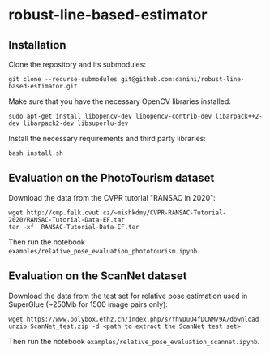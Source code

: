 # robust-line-based-estimator

## Installation

Clone the repository and its submodules:
```
git clone --recurse-submodules git@github.com:danini/robust-line-based-estimator.git
```

Make sure that you have the necessary OpenCV libraries installed:
```
sudo apt-get install libopencv-dev libopencv-contrib-dev libarpack++2-dev libarpack2-dev libsuperlu-dev
```

Install the necessary requirements and third party libraries:
```
bash install.sh
```

## Evaluation on the PhotoTourism dataset
Download the data from the CVPR tutorial "RANSAC in 2020":
```
wget http://cmp.felk.cvut.cz/~mishkdmy/CVPR-RANSAC-Tutorial-2020/RANSAC-Tutorial-Data-EF.tar
tar -xf  RANSAC-Tutorial-Data-EF.tar
```

Then run the notebook `examples/relative_pose_evaluation_phototourism.ipynb`.

## Evaluation on the ScanNet dataset
Download the data from the test set for relative pose estimation used in SuperGlue (~250Mb for 1500 image pairs only):
```
wget https://www.polybox.ethz.ch/index.php/s/YhVDuO4fDCNM79A/download
unzip ScanNet_test.zip -d <path to extract the ScanNet test set>
```

Then run the notebook `examples/relative_pose_evaluation_scannet.ipynb`.
